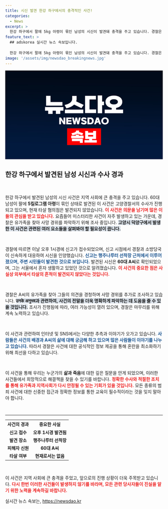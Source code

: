 ```yaml
---
title: 시신 발견 한강 하구에서의 충격적인 사건!
categories:
  - News
excerpt: >
  한강 하구에서 팔에 5kg 아령이 묶인 남성의 시신이 발견돼 충격을 주고 있습니다. 경찰은 현재 타살 혐의는 없다고 밝히며, 사망 경위를 조사 중입니다. 이 사건의 진실은 무엇일까요?
feature_text: >
  ## adskorea 실시간 뉴스 속보입니다.

  한강 하구에서 팔에 5kg 아령이 묶인 남성의 시신이 발견돼 충격을 주고 있습니다. 경찰은 현재 타살 혐의는 없다고 밝히며, 사망 경위를 조사 중입니다. 이 사건의 진실은 무엇일까요?
image: '/assets/img/newsdao_breakingnews.jpg'
---
```


<p><img src="/assets/img/newsdao_breakingnews.jpg" alt="adskorea 속보" /></p>

<h2 data-ke-size="size26">한강 하구에서 발견된 남성 시신과 수사 경과</h2>

<p data-ke-size="size16">&nbsp;</p>

<p>한강 하구에서 발견된 남성의 시신 사건은 지역 사회에 큰 충격을 주고 있습니다. 60대 남성이 팔에 <strong>5킬로그램 아령</strong>이 묶인 상태로 발견된 이 사건은 고양경찰서의 수사가 진행되고 있으며, 현재 타살 혐의점은 발견되지 않았습니다. <b><span style="color: #ee2323;">이 사건은 의문을 남기며 많은 이들의 관심을 받고 있습니다.</span></b> 요즘들어 미스터리한 사건이 자주 발생하고 있는 가운데, 경찰은 유가족을 찾아 사망 경위를 파악하기 위해 조사 중입니다. <b><span style="background-color: #21538527;">고양시 덕양구에서 발생한 이 사건은 관련된 여러 요소들을 살펴봐야 할 필요성이 큽니다.</span></b> </p>

<p data-ke-size="size16">&nbsp;</p>

<p>경찰에 따르면 이날 오후 1시경에 신고가 접수되었으며, 신고 시점에서 경찰과 소방당국이 신속하게 대응하여 시신을 인양했습니다. <b><span style="color: #1a5490;">신고는 행주나루터 선착장 근처에서 이루어졌으며, 주변 시민들이 발견한 것으로 보입니다.</span></b> 발견된 시신은 <strong>60대 A씨</strong>로 확인되었으며, 그는 서울에서 혼자 생활하고 있었던 것으로 알려졌습니다. <b><span style="color: #ee2323;">이 사건의 중요한 점은 사실상 외부에서 타살의 흔적이 발견되지 않았다는 것입니다.</span></b> </p>

<p data-ke-size="size16">&nbsp;</p>

<p>경찰은 A씨의 유가족을 찾아 그들의 의견을 경청하며 사망 경위를 추가로 조사하고 있습니다. <b><span style="background-color: #21538527;">उनके अनुभव과 관련하여, 사건의 전말을 더욱 명확하게 파악하는 데 도움을 줄 수 있을 것입니다.</span></b> 조사가 진행됨에 따라, 여러 가능성이 열려 있으며, 경찰은 마무리를 위해 계속 노력하고 있습니다. </p>

<p data-ke-size="size16">&nbsp;</p>

<p>이 사건과 관련하여 인터넷 및 SNS에서는 다양한 추측과 이야기가 오가고 있습니다. <b><span style="color: #1a5490;">사람들은 사건의 배경과 A씨의 삶에 대해 궁금해 하고 있으며 많은 사람들이 이야기를 나누고 있습니다.</span></b> 따라서 경찰은 사건에 대한 공식적인 정보 제공을 통해 혼란을 최소화하기 위해 최선을 다하고 있습니다. </p>

<p data-ke-size="size16">&nbsp;</p>

<p>이 사건을 통해 우리는 누군가의 <strong>삶과 죽음</strong>에 대한 깊은 질문을 안게 되었으며, 이러한 사건들에서 희망적으로 해결책을 찾을 수 있기를 바랍니다. <b><span style="color: #ee2323;">정확한 수사와 적절한 조치를 통해 유가족과 지역사회가 다시 안정될 수 있는 기회가 있을 것입니다.</span></b> 모든 종류의 범죄 사건에 대한 신중한 접근과 정확한 정보를 통한 교육이 필수적이라는 것을 잊지 말아야 합니다. </p>

<p data-ke-size="size16">&nbsp;</p>

<hr>

<table style="width: 100%; border-collapse: collapse;">
    <tr>
        <th style="text-align: center; height: 20px;"><b>사건의 경과</b></th>
        <th style="text-align: center; height: 20px;"><b>중요한 사실</b></th>
    </tr>
    <tr>
        <td style="text-align: center; height: 17px;"><b>신고 접수</b></td>
        <td style="text-align: center; height: 17px;"><b>오후 1시경 발견됨</b></td>
    </tr>
    <tr>
        <td style="text-align: center; height: 17px;"><b>발견 장소</b></td>
        <td style="text-align: center; height: 17px;"><b>행주나루터 선착장</b></td>
    </tr>
    <tr>
        <td style="text-align: center; height: 17px;"><b>피해자 신원</b></td>
        <td style="text-align: center; height: 17px;"><b>60대 A씨</b></td>
    </tr>
    <tr>
        <td style="text-align: center; height: 17px;"><b>타살 여부</b></td>
        <td style="text-align: center; height: 17px;"><b>현재로서는 없음</b></td>
    </tr>
</table>

<p data-ke-size="size16">&nbsp;</p> 

<p>이 사건은 지역 사회에 큰 충격을 주었고, 앞으로의 진행 상황이 더욱 주목받고 있습니다. <b><span style="color: #ee2323;">다시 한번 이러한 사건들이 발생하지 않기를 바라며, 모든 관련 당사자들이 진실을 알기 위한 노력을 계속하길 바랍니다.</span></b> </p>
실시간 뉴스 속보는, <a href="https://newsdao.kr" rel="dofollow">https://newsdao.kr</a>


